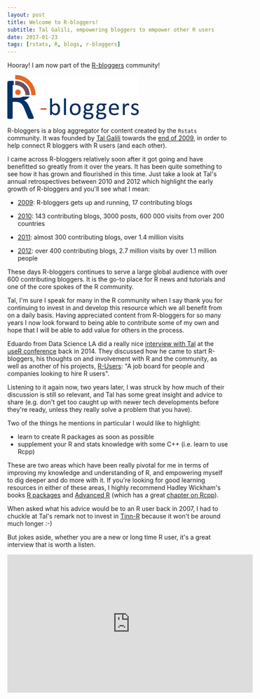 ```yaml
---
layout: post
title: Welcome to R-bloggers!
subtitle: Tal Galili, empowering bloggers to empower other R users
date: 2017-01-23
tags: [rstats, R, blogs, r-bloggers]
---
```


Hooray! I am now part of the [R-bloggers](https://www.r-bloggers.com/) community!

![R-bloggers logo](/img/small-imgs/r-bloggers.png#floatright "R-bloggers Logo")

R-bloggers is a blog aggregator for content created by the `Rstats` community. It was founded by [Tal Galili](https://www.r-statistics.com/) towards the [end of 2009](https://www.r-statistics.com/2009/12/announcing-r-bloggers-com-a-new-r-news-site-for-bloggers-by-bloggers/), in order to help connect R bloggers with R users (and each other).

I came across R-bloggers relatively soon after it got going and have benefitted so greatly from it over the years. It has been quite something to see how it has grown and flourished in this time. Just take a look at Tal's annual retrospectives between 2010 and 2012 which highlight the early growth of R-bloggers and you'll see what I mean:

- [2009](https://www.r-statistics.com/2009/12/announcing-r-bloggers-com-a-new-r-news-site-for-bloggers-by-bloggers/): R-bloggers gets up and running, 17 contributing blogs

- [2010](https://www.r-statistics.com/2011/01/r-bloggers-in-2010-top-14-r-posts-site-statistics-and-invitation-for-sponsors/): 143 contributing blogs, 3000 posts, 600 000 visits from over 200 countries

- [2011](https://www.r-statistics.com/2012/01/top-20-r-posts-of-2011-and-some-r-bloggers-statistics/): almost 300 contributing blogs, over 1.4 million visits

- [2012](https://www.r-statistics.com/2013/01/100-most-read-r-posts-for-2012-stats-from-r-bloggers-big-data-visualization-data-manipulation-and-other-languages/): over 400 contributing blogs, 2.7 million visits by over 1.1 million people

These days R-bloggers continues to serve a large global audience with over 600 contributing bloggers. It is the go-to place for R news and tutorials and one of the core spokes of the R community.

Tal, I'm sure I speak for many in the R community when I say thank you for continuing to invest in and develop this resource which we all benefit from on a daily basis. Having appreciated content from R-bloggers for so many years I now look forward to being able to contribute some of my own and hope that I will be able to add value for others in the process.

Eduardo from Data Science LA did a really nice [interview with Tal](http://datascience.la/a-conversation-with-tal-galili-at-user-2014/) at the [useR conference](http://user2014.stat.ucla.edu/) back in 2014. They discussed how he came to start R-bloggers, his thoughts on and involvement with R and the community, as well as another of his projects, [R-Users](https://www.r-users.com/): "A job board for people and companies looking to hire R users".

Listening to it again now, two years later, I was struck by how much of their discussion is still so relevant, and Tal has some great insight and advice to 
share (e.g. don't get too caught up with newer tech developments before they're ready, unless they really solve a problem that you have).

Two of the things he mentions in particular I would like to highlight:

- learn to create R packages as soon as possible
- supplement your R and stats knowledge with some C++ (i.e. learn to use Rcpp)

These are two areas which have been really pivotal for me in terms of improving my knowledge and understanding of R, and empowering myself to dig deeper and do more with it. If you're looking for good learning resources in either of these areas, I highly recommend Hadley Wickham's books [R packages](http://r-pkgs.had.co.nz/) and [Advanced R](http://adv-r.had.co.nz/) (which has a great [chapter on Rcpp](http://adv-r.had.co.nz/Rcpp.html)).

When asked what his advice would be to an R user back in 2007, I had to chuckle at Tal's remark not to invest in [Tinn-R](http://nbcgib.uesc.br/lec/software/editores/tinn-r/en) because it won't be around much longer :-)

But jokes aside, whether you are a new or long time R user, it's a great interview that is worth a listen.

<iframe width="560" height="315" src="https://www.youtube.com/embed/S2kIM08QBtI" frameborder="0" allowfullscreen></iframe>
